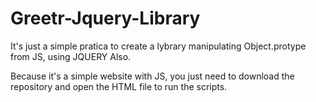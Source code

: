 # Greetr-Jquery-Library

It's just a simple pratica to create a lybrary manipulating Object.protype from JS, using JQUERY Also.

Because it's a simple website with JS, you just need to download the repository and open the HTML file to run the scripts.
